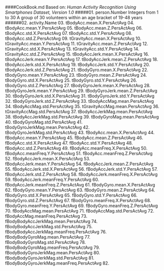 ####CookBook.md
Based on: *Human Activity Recognition Using Smartphones Dataset, Version 1.0*
#####01. person.Number
    Integers from 1 to 30
    A group of 30 volunteers within an age bracket of 19-48 years
######02. activity.Name
03. tBodyAcc.mean.X.PersActAvg
04. tBodyAcc.mean.Y.PersActAvg
05. tBodyAcc.mean.Z.PersActAvg
06. tBodyAcc.std.X.PersActAvg
07. tBodyAcc.std.Y.PersActAvg
08. tBodyAcc.std.Z.PersActAvg
09. tGravityAcc.mean.X.PersActAvg
10. tGravityAcc.mean.Y.PersActAvg
11. tGravityAcc.mean.Z.PersActAvg
12. tGravityAcc.std.X.PersActAvg
13. tGravityAcc.std.Y.PersActAvg
14. tGravityAcc.std.Z.PersActAvg
15. tBodyAccJerk.mean.X.PersActAvg
16. tBodyAccJerk.mean.Y.PersActAvg
17. tBodyAccJerk.mean.Z.PersActAvg
18. tBodyAccJerk.std.X.PersActAvg
19. tBodyAccJerk.std.Y.PersActAvg
20. tBodyAccJerk.std.Z.PersActAvg
21. tBodyGyro.mean.X.PersActAvg
22. tBodyGyro.mean.Y.PersActAvg
23. tBodyGyro.mean.Z.PersActAvg
24. tBodyGyro.std.X.PersActAvg
25. tBodyGyro.std.Y.PersActAvg
26. tBodyGyro.std.Z.PersActAvg
27. tBodyGyroJerk.mean.X.PersActAvg
28. tBodyGyroJerk.mean.Y.PersActAvg
29. tBodyGyroJerk.mean.Z.PersActAvg
30. tBodyGyroJerk.std.X.PersActAvg
31. tBodyGyroJerk.std.Y.PersActAvg
32. tBodyGyroJerk.std.Z.PersActAvg
33. tBodyAccMag.mean.PersActAvg
34. tBodyAccMag.std.PersActAvg
35. tGravityAccMag.mean.PersActAvg
36. tGravityAccMag.std.PersActAvg
37. tBodyAccJerkMag.mean.PersActAvg
38. tBodyAccJerkMag.std.PersActAvg
39. tBodyGyroMag.mean.PersActAvg
40. tBodyGyroMag.std.PersActAvg
41. tBodyGyroJerkMag.mean.PersActAvg
42. tBodyGyroJerkMag.std.PersActAvg
43. fBodyAcc.mean.X.PersActAvg
44. fBodyAcc.mean.Y.PersActAvg
45. fBodyAcc.mean.Z.PersActAvg
46. fBodyAcc.std.X.PersActAvg
47. fBodyAcc.std.Y.PersActAvg
48. fBodyAcc.std.Z.PersActAvg
49. fBodyAcc.meanFreq.X.PersActAvg
50. fBodyAcc.meanFreq.Y.PersActAvg
51. fBodyAcc.meanFreq.Z.PersActAvg
52. fBodyAccJerk.mean.X.PersActAvg
53. fBodyAccJerk.mean.Y.PersActAvg
54. fBodyAccJerk.mean.Z.PersActAvg
55. fBodyAccJerk.std.X.PersActAvg
56. fBodyAccJerk.std.Y.PersActAvg
57. fBodyAccJerk.std.Z.PersActAvg
58. fBodyAccJerk.meanFreq.X.PersActAvg
59. fBodyAccJerk.meanFreq.Y.PersActAvg
60. fBodyAccJerk.meanFreq.Z.PersActAvg
61. fBodyGyro.mean.X.PersActAvg
62. fBodyGyro.mean.Y.PersActAvg
63. fBodyGyro.mean.Z.PersActAvg
64. fBodyGyro.std.X.PersActAvg
65. fBodyGyro.std.Y.PersActAvg
66. fBodyGyro.std.Z.PersActAvg
67. fBodyGyro.meanFreq.X.PersActAvg
68. fBodyGyro.meanFreq.Y.PersActAvg
69. fBodyGyro.meanFreq.Z.PersActAvg
70. fBodyAccMag.mean.PersActAvg
71. fBodyAccMag.std.PersActAvg
72. fBodyAccMag.meanFreq.PersActAvg
73. fBodyBodyAccJerkMag.mean.PersActAvg
74. fBodyBodyAccJerkMag.std.PersActAvg
75. fBodyBodyAccJerkMag.meanFreq.PersActAvg
76. fBodyBodyGyroMag.mean.PersActAvg
77. fBodyBodyGyroMag.std.PersActAvg
78. fBodyBodyGyroMag.meanFreq.PersActAvg
79. fBodyBodyGyroJerkMag.mean.PersActAvg
80. fBodyBodyGyroJerkMag.std.PersActAvg
81. fBodyBodyGyroJerkMag.meanFreq.PersActAvg
82. 
